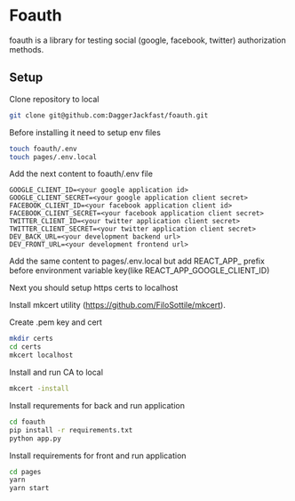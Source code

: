 # Foauth
foauth is a library for testing social (google, facebook, twitter) authorization methods.

## Setup
Clone repository to local
```bash
git clone git@github.com:DaggerJackfast/foauth.git
```
Before installing it need to setup env files
```bash
touch foauth/.env
touch pages/.env.local
```
Add the next content to foauth/.env file
```
GOOGLE_CLIENT_ID=<your google application id>
GOOGLE_CLIENT_SECRET=<your google application client secret>
FACEBOOK_CLIENT_ID=<your facebook application client id>
FACEBOOK_CLIENT_SECRET=<your facebook application client secret>
TWITTER_CLIENT_ID=<your twitter application client secret>
TWITTER_CLIENT_SECRET=<your twitter application client secret>
DEV_BACK_URL=<your development backend url>
DEV_FRONT_URL=<your development frontend url>
```
Add the same content to pages/.env.local but add REACT_APP_ prefix before environment variable key(like REACT_APP_GOOGLE_CLIENT_ID)

Next you should setup https certs to localhost

Install mkcert utility (https://github.com/FiloSottile/mkcert).

Create .pem key and cert
```bash
mkdir certs
cd certs
mkcert localhost
```
Install and run CA to local
```bash
mkcert -install
```
Install requrements for back and run application
```bash
cd foauth
pip install -r requirements.txt
python app.py
```

Install requirements for front and run application
```bash
cd pages
yarn
yarn start
```


